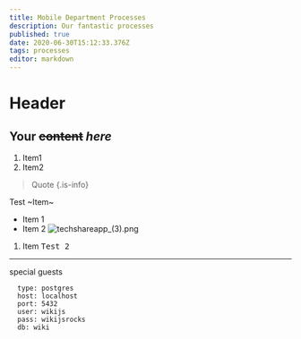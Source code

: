 ```yaml
---
title: Mobile Department Processes
description: Our fantastic processes
published: true
date: 2020-06-30T15:12:33.376Z
tags: processes
editor: markdown
---
```


# Header
## Your ~~content~~ *here*
1. Item1
1. Item2
> 
> Quote
{.is-info}

Test ~Item~

- Item 1
- Item 2
![techshareapp_(3).png](/techshareapp_(3).png)

1. Item <kbd>Test 2</kbd>
---

special guests

```db:
  type: postgres
  host: localhost
  port: 5432
  user: wikijs
  pass: wikijsrocks
  db: wiki
  
 

